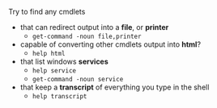 Try to find any cmdlets
- that can redirect output into a **file**, or **printer**
  - ``get-command -noun file,printer``
- capable of converting other cmdlets output into **html**?
  - ``help html``
- that list windows **services**
  - ``help service``
  - ``get-command -noun service``
- that keep a **transcript** of everything you type in the shell
  - ``help transcript``